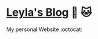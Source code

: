 [Leyla's Blog](http://leylakapi.github.io/)  :tada: :cat: 
===================

My personal Website   :octocat:
